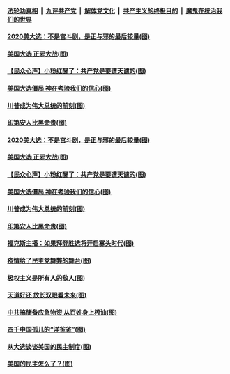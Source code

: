 

####  [法轮功真相](../../../../basic/blob/master/README.md?t=11091331) &nbsp;|&nbsp; [九评共产党](../../../../9ping.md/blob/master/README.md?t=11091331) &nbsp;|&nbsp; [解体党文化](../../../../jtdwh.md/blob/master/README.md?t=11091331)  &nbsp;|&nbsp; [共产主义的终极目的](../../../../gczydzjmd.md/blob/master/README.md?t=11091331) &nbsp;|&nbsp; [魔鬼在统治我们的世界](../../../../mgztzwmdsj.md/blob/master/README.md?t=11091331) 

#### [2020美大选：不是宫斗剧，是正与邪的最后较量(图)](../pages/p4/951924.md?t=11091331) 

#### [美国大选 正邪大战(图)](../pages/p4/951895.md?t=11091331) 

#### [【民众心声】小粉红醒了：共产党是要遭天谴的(图)](../pages/p4/951468.md?t=11091331) 

#### [美国大选僵局 神在考验我们的信心(图)](../pages/p4/951824.md?t=11091331) 

#### [川普成为伟大总统的前刻(图)](../pages/p4/951784.md?t=11091331) 

#### [印第安人比黑命贵(图)](../pages/p4/951811.md?t=11091331) 


#### [2020美大选：不是宫斗剧，是正与邪的最后较量(图)](../pages/p4/951924.md?t=11091331) 

#### [美国大选 正邪大战(图)](../pages/p4/951895.md?t=11091331) 



#### [【民众心声】小粉红醒了：共产党是要遭天谴的(图)](../pages/p4/951468.md?t=11091331) 

#### [美国大选僵局 神在考验我们的信心(图)](../pages/p4/951824.md?t=11091331) 

#### [川普成为伟大总统的前刻(图)](../pages/p4/951784.md?t=11091331) 

#### [印第安人比黑命贵(图)](../pages/p4/951811.md?t=11091331) 

#### [福克斯主播：如果拜登胜选将开启寡头时代(图)](../pages/p4/951813.md?t=11091331) 

#### [疫情给了民主党舞弊的舞台(图)](../pages/p4/951820.md?t=11091331) 



#### [极权主义是所有人的敌人(图)](../pages/p4/951725.md?t=11091331) 

#### [天道好还 放长双眼看未来(图)](../pages/p4/951718.md?t=11091331) 

#### [中共搞储备应急物资 从百姓身上榨油(图)](../pages/p4/951723.md?t=11091331) 

#### [四千中国孤儿的“洋爸爸”(图)](../pages/p4/951720.md?t=11091331) 

#### [从大选谈谈美国的民主制度(图)](../pages/p4/951715.md?t=11091331) 

#### [美国的民主怎么了？(图)](../pages/p4/951716.md?t=11091331) 


